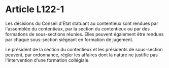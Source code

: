 # Article L122-1

Les décisions du Conseil d'Etat statuant au contentieux sont rendues par l'assemblée du contentieux, par la section du contentieux ou par des formations de sous-sections réunies. Elles peuvent également être rendues par chaque sous-section siégeant en formation de jugement.

Le président de la section du contentieux et les présidents de sous-section peuvent, par ordonnance, régler les affaires dont la nature ne justifie pas l'intervention d'une formation collégiale.

